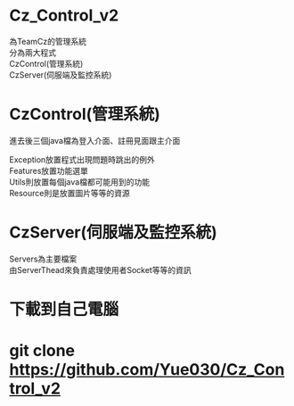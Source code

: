 # Cz_Control_v2
為TeamCz的管理系統                            
分為兩大程式                   
CzControl(管理系統)               
CzServer(伺服端及監控系統)                

# CzControl(管理系統)
進去後三個java檔為登入介面、註冊見面跟主介面	

Exception放置程式出現問題時跳出的例外	                      
Features放置功能選單	                      
Utils則放置每個java檔都可能用到的功能	                    
Resource則是放置圖片等等的資源	                  

# CzServer(伺服端及監控系統)	
Servers為主要檔案	              
由ServerThead來負責處理使用者Socket等等的資訊	                

# 下載到自己電腦 
# git clone https://github.com/Yue030/Cz_Control_v2
